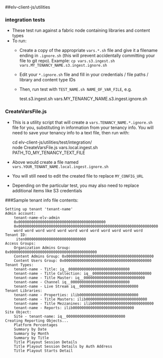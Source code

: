 ##elv-client-js/utilities
### integration tests

* These test run against a fabric node containing libraries and content types
* To run:
  * Create a copy of the appropriate `vars.*.sh` file and give it a filename ending in `.ignore.sh` (this will prevent accidentally committing your file to git repo). Example: `cp vars.s3.ingest.sh vars.MY_TENANCY_NAME.s3.ingest.ignore.sh`
  * Edit your `*.ignore.sh` file and fill in your credentials / file paths / library and content type IDs  
  * Then, run test with `TEST_NAME.sh NAME_OF_VAR_FILE`, e.g. 
    
    
    test.s3.ingest.sh  vars.MY_TENANCY_NAME.s3.ingest.ignore.sh 


### CreateVarsFile.js

* This is a utility script that will create a `vars.TENANCY_NAME.*.ignore.sh` file for you, substituting in information from your tenancy info. You will need to save your tenancy info to a text file, then run with:

    
    cd elv-client-js/utilities/test/integration/  
    node CreateVarsFile.js vars.local.ingest.sh PATH_TO_MY_TENANCY_TEXT_FILE
      
* Above would create a file named `vars.YOUR_TENANT_NAME.local.ingest.ignore.sh`
* You will still need to edit the created file to replace `MY_CONFIG_URL`
* Depending on the particular test, you may also need to replace additional items like S3 credentials

###Sample tenant info file contents:

```
Setting up tenant 'tenant-name'
Admin account:
	tenant-name-elv-admin
	0x0000000000000000000000000000000000000000
	0x0000000000000000000000000000000000000000000000000000000000000000
	word word word word word word word word word word word word
Tenant ID:
	 iten0000000000000000000000000000
Access Groups:
	Organization Admins Group: 0x0000000000000000000000000000000000000000
	Content Admins Group: 0x0000000000000000000000000000000000000000
	Content Users Group: 0x0000000000000000000000000000000000000000
Tenant Types:
	tenant-name - Title: iq__0000000000000000000000000000
	tenant-name - Title Collection: iq__000000000000000000000000000
	tenant-name - Title Master: iq__0000000000000000000000000000
	tenant-name - Channel iq__000000000000000000000000000
	tenant-name - Live Stream iq__000000000000000000000000000
Tenant Libraries:
	tenant-name - Properties: ilib000000000000000000000000000
	tenant-name - Title Masters: ilib0000000000000000000000000000
	tenant-name - Title Mezzanines: ilib0000000000000000000000000000
	tenant-name - Reports: ilib0000000000000000000000000000
Site Object:
	Site - tenant-name: iq__000000000000000000000000000
Creating Reporting Objects...
	Platform Percentages
	Summary by Date
	Summary by Month
	Summary by Title
	Title Playout Session Details
	Title Playout Session Details by Auth Address
	Title Playout Starts Detail
```
